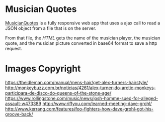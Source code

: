 # Musician Quotes
[MusicianQuotes](https://cdn.rawgit.com/FDMOliveira/Other-Projects/baa1329/AjaxRequests/index.html) is a fully responsive web app that uses a ajax call to read a JSON object from a file that is on the server.

From that file, the *HTML* gets the name of the musician player, the musician quote, and the musician picture converted in base64 format to save a http request. 

# Images Copyright
https://theidleman.com/manual/mens-hair/get-alex-turners-hairstyle/
http://monkeybuzz.com.br/noticias/4261/alex-turner-do-arctic-monkeys-participara-de-disco-do-queens-of-the-stone-age/
https://www.rollingstone.com/music/news/josh-homme-sued-for-alleged-assault-w473389
http://www.riffyou.com/learned-meeting-dave-grohl/
http://www.kerrang.com/features/foo-fighters-how-dave-grohl-got-his-groove-back/    